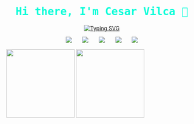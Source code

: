 <head>
  
<link rel="preconnect" href="https://fonts.googleapis.com">
<link rel="preconnect" href="https://fonts.gstatic.com" crossorigin>
<link href="https://fonts.googleapis.com/css2?family=Fira+Code:wght@300;400&family=Lobster&family=Lobster+Two:ital,wght@0,400;0,700;1,400;1,700&family=Open+Sans:wght@300&family=Poppins:ital,wght@0,300;0,500;1,300&family=Space+Mono:ital,wght@0,400;1,700&display=swap" rel="stylesheet">
  <!--
<a target="_blank" href="https://icons8.com/icon/19318/youtube-play">YouTube Play icon by Icons8</a>
  <a target="_blank" href="https://icons8.com/icon/30998/logotipo-de-la-discordia">Logotipo de la discordia icon by Icons8</a>
  <a target="_blank" href="https://icons8.com/icon/UrgbzHxXKotn/instagram">Instagram icon by Icons8</a>
  <a target="_blank" href="https://icons8.com/icon/13930/linkedin">LinkedIn icon by Icons8</a>
  <a target="_blank" href="https://icons8.com/icon/37246/gmail">Gmail icon by Icons8</a>
-->
 
  </head>
 <p>
   <h1 align="center" style="font-family: 'Fira Code', monospace; color:#08FDD8;">Hi there, I'm Cesar Vilca 👋</h1>
  </p>
<p align="center">  
  <a href="https://git.io/typing-svg"><img src="https://readme-typing-svg.demolab.com?font=Fira+Code&weight=900&pause=1000&color=08FDD8&vCenter=true&width=435&lines=An+Aspiring+Full+Stack+Web+Developer+;Always+Learning+New+Things+with+a+%E2%98%95%EF%B8%8F+" alt="Typing SVG" /></a>
  </p>
  
  <p align="center">
  <a href="#"><img src="https://img.icons8.com/color/48/000000/youtube-play.png"/></a>
  &#8287;&#8287;&#8287;&#8287;&#8287;
  <a href="#" alt="Discord" title="Dev Pro Tips Discord Server"><img src="https://img.icons8.com/color/48/000000/discord-logo.png"/></a>
  &#8287;&#8287;&#8287;&#8287;&#8287;
  <a href="#"><img src="https://img.icons8.com/color-glass/48/000000/instagram-new.png"/></a>
  &#8287;&#8287;&#8287;&#8287;&#8287;
  <a href="https://www.linkedin.com/in/cesar-vilca-pino-48ab55276/" target="_blank"><img src="https://img.icons8.com/color/48/null/linkedin.png"/></a>
  &#8287;&#8287;&#8287;&#8287;&#8287;
  <a href="#"><img src="https://img.icons8.com/color/48/null/gmail--v1.png"/></a>
  
</p>
  
<div>  
  <a>
    <img src="https://github-readme-stats.vercel.app/api?username=vilcadev&show_icons=true&theme=radical&hide_border=true&ring_color=08FDD8&title_color=08FDD8" height="180px" >
  </a>
  <a max-width="50%" >
    <img src="https://github-readme-stats.vercel.app/api/top-langs/?username=vilcadev&layout=compact&theme=radical&hide_border=true&ring_color=08FDD8&title_color=08FDD8" height="180px">
  </a>
  

  
   
</div>

